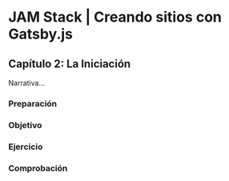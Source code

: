 # JAM Stack | Creando sitios con Gatsby.js

## Capítulo 2: La Iniciación

Narrativa...

### Preparación

### Objetivo

### Ejercicio

### Comprobación
